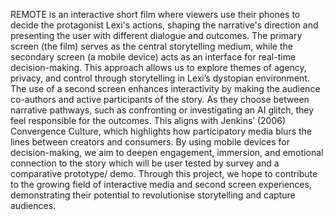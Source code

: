 REMOTE is an interactive short film where viewers use their phones to decide the protagonist Lexi's actions, shaping the narrative's direction and presenting the user with different dialogue and outcomes. The primary screen (the film) serves as the central storytelling medium, while the secondary screen (a mobile device) acts as an interface for real-time decision-making. This approach allows us to explore themes of agency, privacy, and control through storytelling in Lexi’s dystopian environment.
The use of a second screen enhances interactivity by making the audience co-authors and active participants of the story. As they choose between narrative pathways, such as confronting or investigating an AI glitch, they feel responsible for the outcomes. This aligns with Jenkins’ (2006) Convergence Culture, which highlights how participatory media blurs the lines between creators and consumers. By using mobile devices for decision-making, we aim to deepen engagement, immersion, and emotional connection to the story which will be user tested by survey and a comparative prototype/ demo. Through this project, we hope to contribute to the growing field of interactive media and second screen experiences, demonstrating their potential to revolutionise storytelling and capture audiences.
